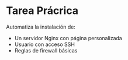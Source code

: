 # Tarea Prácrica
Automatiza la instalación de:
- Un servidor Nginx con página personalizada
- Usuario con acceso SSH
- Reglas de firewall básicas